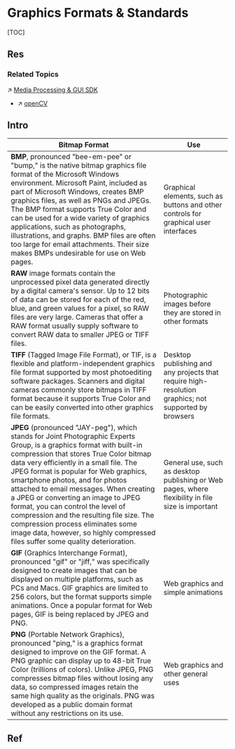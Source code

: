 # Graphics Formats & Standards

[TOC]



## Res
### Related Topics
↗ [Media Processing & GUI SDK](../../../../../👩‍💻%20Computer%20Languages%20&%20Programming%20Methodology/🛠️%20Programming%20Tool%20Chain/🚠%20Application%20Runtimes%20&%20SDKs/🧩%20Media%20Processing%20&%20GUI%20SDK/Media%20Processing%20&%20GUI%20SDK.md)
- ↗ [openCV](../../../../../👩‍💻%20Computer%20Languages%20&%20Programming%20Methodology/🛠️%20Programming%20Tool%20Chain/🚠%20Application%20Runtimes%20&%20SDKs/🧩%20Media%20Processing%20&%20GUI%20SDK/openCV/openCV.md)



## Intro
| Bitmap Format                                                                                                                                                                                                                                                                                                                                                                                                                                                                                                                                                                   | Use                                                                                                  |
| ------------------------------------------------------------------------------------------------------------------------------------------------------------------------------------------------------------------------------------------------------------------------------------------------------------------------------------------------------------------------------------------------------------------------------------------------------------------------------------------------------------------------------------------------------------------------------- | ---------------------------------------------------------------------------------------------------- |
| **BMP**, pronounced "bee-em-pee" or "bump," is the native bitmap graphics file format of the Microsoft Windows environment. Microsoft Paint, included as part of Microsoft Windows, creates BMP graphics files, as well as PNGs and JPEGs. The BMP format supports True Color and can be used for a wide variety of graphics applications, such as photographs, illustrations, and graphs. BMP files are often too large for email attachments. Their size makes BMPs undesirable for use on Web pages.                                                                         | Graphical elements, such as buttons and other controls for graphical user interfaces                 |
| **RAW** image formats contain the unprocessed pixel data generated directly by a digital camera's sensor. Up to 12 bits of data can be stored for each of the red, blue, and green values for a pixel, so RAW files are very large. Cameras that offer a RAW format usually supply software to convert RAW data to smaller JPEG or TIFF files.                                                                                                                                                                                                                                  | Photographic images before they are stored in other formats                                          |
| **TIFF** (Tagged Image File Format), or TIF, is a flexible and platform-independent graphics file format supported by most photoediting software packages. Scanners and digital cameras commonly store bitmaps in TIFF format because it supports True Color and can be easily converted into other graphics file formats.                                                                                                                                                                                                                                                      | Desktop publishing and any projects that require high-resolution graphics; not supported by browsers |
| **JPEG** (pronounced "JAY-peg"), which stands for Joint Photographic Experts Group, is a graphics format with built-in compression that stores True Color bitmap data very efficiently in a small file. The JPEG format is popular for Web graphics, smartphone photos, and for photos attached to email messages. When creating a JPEG or converting an image to JPEG format, you can control the level of compression and the resulting file size. The compression process eliminates some image data, however, so highly compressed files suffer some quality deterioration. | General use, such as desktop publishing or Web pages, where flexibility in file size is important    |
| **GIF** (Graphics Interchange Format), pronounced "gif" or "jiff," was specifically designed to create images that can be displayed on multiple platforms, such as PCs and Macs. GIF graphics are limited to 256 colors, but the format supports simple animations. Once a popular format for Web pages, GIF is being replaced by JPEG and PNG.                                                                                                                                                                                                                                 | Web graphics and simple animations                                                                   |
| **PNG** (Portable Network Graphics), pronounced "ping," is a graphics format designed to improve on the GIF format. A PNG graphic can display up to 48-bit True Color (trillions of colors). Unlike JPEG, PNG compresses bitmap files without losing any data, so compressed images retain the same high quality as the originals. PNG was developed as a public domain format without any restrictions on its use.                                                                                                                                                             | Web graphics and other general uses                                                                  |



## Ref
[🎬 How Are Images Compressed?]: https://youtu.be/Kv1Hiv3ox8I
